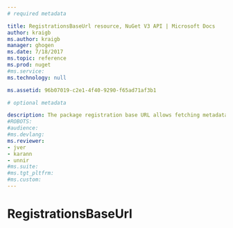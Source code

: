 ```yaml
---
# required metadata 

title: RegistrationsBaseUrl resource, NuGet V3 API | Microsoft Docs
author: kraigb
ms.author: kraigb
manager: ghogen
ms.date: 7/18/2017
ms.topic: reference
ms.prod: nuget
#ms.service:
ms.technology: null

ms.assetid: 96b07019-c2e1-4f40-9290-f65ad71af3b1

# optional metadata

description: The package registration base URL allows fetching metadata about packages.
#ROBOTS:
#audience:
#ms.devlang:
ms.reviewer:
- jver
- karann
- unnir
#ms.suite:
#ms.tgt_pltfrm:
#ms.custom:
---
```


# RegistrationsBaseUrl

